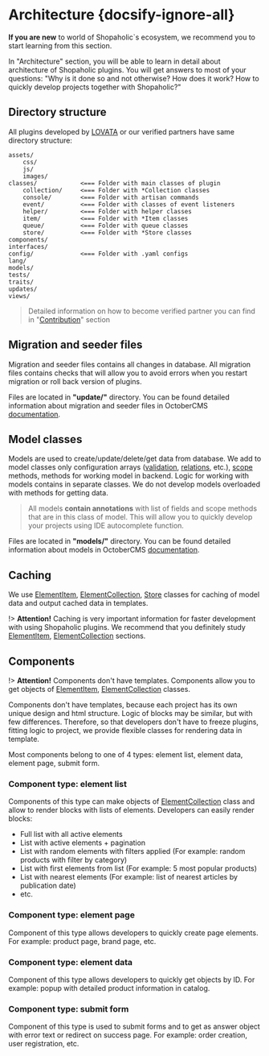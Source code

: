 # Architecture {docsify-ignore-all}

**If you are new** to world of Shopaholic`s ecosystem, we recommend you to start learning from this section.

In "Architecture" section, you will be able to learn in detail about architecture of Shopaholic plugins.
You will get answers to most of your questions: "Why is it done so and not otherwise? How does it work? How to quickly develop projects together with Shopaholic?"

## Directory structure

All plugins developed by [LOVATA](https://lovata.com) or our verified partners have same directory structure:

```
assets/
    css/
    js/
    images/
classes/            <=== Folder with main classes of plugin
    collection/     <=== Folder with *Collection classes
    console/        <=== Folder with artisan commands
    event/          <=== Folder with classes of event listeners
    helper/         <=== Folder with helper classes
    item/           <=== Folder with *Item classes
    queue/          <=== Folder with queue classes
    store/          <=== Folder with *Store classes
components/
interfaces/
config/             <=== Folder with .yaml configs
lang/
models/
tests/
traits/
updates/
views/

```

> Detailed information on how to become verified partner you can find in "[Contribution](http://shopaholic.one/contribution)" section

## Migration and seeder files

Migration  and seeder files contains all changes in database.
All migration files contains checks that will allow you to avoid errors when you restart migration or roll back version of plugins.
 
Files are located in **"update/"** directory.
You can be found detailed information about migration and seeder files in OctoberCMS [documentation](https://octobercms.com/docs/database/structure).

## Model classes

Models are used to create/update/delete/get data from database.
We add to model classes only configuration arrays ([validation](https://octobercms.com/docs/database/traits#validation), [relations](https://octobercms.com/docs/database/relations), etc.),
[scope](https://octobercms.com/docs/database/model#query-scopes) methods, methods for working model in backend.
Logic for working with models contains in separate classes. We do not develop models overloaded with methods for getting data.

> All models **contain annotations** with list of fields and scope methods that are in this class of model. This will allow you to quickly develop your projects using IDE autocomplete function.

Files are located in **"models/"** directory.
You can be found detailed information about models in OctoberCMS [documentation](https://octobercms.com/docs/database/model).

## Caching

We use [ElementItem](item-class/item-class.md), [ElementCollection](collection-class/collection-class.md), [Store](store-class/store-class.md)
classes for caching of model data and output cached data in templates.

!> **Attention!**  Caching is very important information for faster development with using Shopaholic plugins.
We recommend that you definitely study [ElementItem](item-class/item-class.md), [ElementCollection](collection-class/collection-class.md) sections.

## Components

!> **Attention!**  Components don't have templates. Components allow you to get objects of [ElementItem](item-class/item-class.md), [ElementCollection](collection-class/collection-class.md) classes.

Components don't have templates, because each project has its own unique design and html structure.
Logic of blocks may be similar, but with few differences.
Therefore, so that developers don't have to freeze plugins, fitting logic to project, we provide flexible classes for rendering data in template.

Most components belong to one of 4 types: element list, element data, element page, submit form.

### Component type: element list

Components of this type can make objects of [ElementCollection](collection-class/collection-class.md) class and allow to render blocks with lists of elements.
Developers can easily render blocks:
  * Full list with all active elements
  * List with active elements + pagination
  * List with random elements with filters applied (For example: random products with filter by category)
  * List with first elements from list (For example: 5 most popular products)
  * List with nearest elements (For example: list of nearest articles by publication date)
  * etc.

### Component type: element page

Component of this type allows developers to quickly create page elements. For example: product page, brand page, etc.

### Component type: element data

Component of this type allows developers to quickly get objects by ID. For example: popup with detailed product information in catalog.

### Component type: submit form

Component of this type is used to submit forms and to get as answer object with error text or redirect on success page.
For example: order creation, user registration, etc.